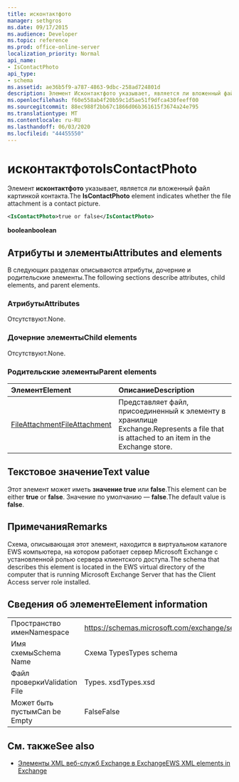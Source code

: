 ```yaml
---
title: исконтактфото
manager: sethgros
ms.date: 09/17/2015
ms.audience: Developer
ms.topic: reference
ms.prod: office-online-server
localization_priority: Normal
api_name:
- IsContactPhoto
api_type:
- schema
ms.assetid: ae36b5f9-a787-4863-9dbc-258ad724801d
description: Элемент Исконтактфото указывает, является ли вложенный файл картинкой контакта.
ms.openlocfilehash: f60e558ab4f20b59c1d5ae51f9dfca430feeff00
ms.sourcegitcommit: 88ec988f2bb67c1866d06b361615f3674a24e795
ms.translationtype: MT
ms.contentlocale: ru-RU
ms.lasthandoff: 06/03/2020
ms.locfileid: "44455550"
---
```

# <a name="iscontactphoto"></a><span data-ttu-id="33ac5-103">исконтактфото</span><span class="sxs-lookup"><span data-stu-id="33ac5-103">IsContactPhoto</span></span>

<span data-ttu-id="33ac5-104">Элемент **исконтактфото** указывает, является ли вложенный файл картинкой контакта.</span><span class="sxs-lookup"><span data-stu-id="33ac5-104">The **IsContactPhoto** element indicates whether the file attachment is a contact picture.</span></span> 
  
```xml
<IsContactPhoto>true or false</IsContactPhoto>
```

 <span data-ttu-id="33ac5-105">**boolean**</span><span class="sxs-lookup"><span data-stu-id="33ac5-105">**boolean**</span></span>
## <a name="attributes-and-elements"></a><span data-ttu-id="33ac5-106">Атрибуты и элементы</span><span class="sxs-lookup"><span data-stu-id="33ac5-106">Attributes and elements</span></span>

<span data-ttu-id="33ac5-107">В следующих разделах описываются атрибуты, дочерние и родительские элементы.</span><span class="sxs-lookup"><span data-stu-id="33ac5-107">The following sections describe attributes, child elements, and parent elements.</span></span>
  
### <a name="attributes"></a><span data-ttu-id="33ac5-108">Атрибуты</span><span class="sxs-lookup"><span data-stu-id="33ac5-108">Attributes</span></span>

<span data-ttu-id="33ac5-109">Отсутствуют.</span><span class="sxs-lookup"><span data-stu-id="33ac5-109">None.</span></span>
  
### <a name="child-elements"></a><span data-ttu-id="33ac5-110">Дочерние элементы</span><span class="sxs-lookup"><span data-stu-id="33ac5-110">Child elements</span></span>

<span data-ttu-id="33ac5-111">Отсутствуют.</span><span class="sxs-lookup"><span data-stu-id="33ac5-111">None.</span></span>
  
### <a name="parent-elements"></a><span data-ttu-id="33ac5-112">Родительские элементы</span><span class="sxs-lookup"><span data-stu-id="33ac5-112">Parent elements</span></span>

|<span data-ttu-id="33ac5-113">**Элемент**</span><span class="sxs-lookup"><span data-stu-id="33ac5-113">**Element**</span></span>|<span data-ttu-id="33ac5-114">**Описание**</span><span class="sxs-lookup"><span data-stu-id="33ac5-114">**Description**</span></span>|
|:-----|:-----|
|[<span data-ttu-id="33ac5-115">FileAttachment</span><span class="sxs-lookup"><span data-stu-id="33ac5-115">FileAttachment</span></span>](fileattachment.md) <br/> |<span data-ttu-id="33ac5-116">Представляет файл, присоединенный к элементу в хранилище Exchange.</span><span class="sxs-lookup"><span data-stu-id="33ac5-116">Represents a file that is attached to an item in the Exchange store.</span></span>  <br/> |
   
## <a name="text-value"></a><span data-ttu-id="33ac5-117">Текстовое значение</span><span class="sxs-lookup"><span data-stu-id="33ac5-117">Text value</span></span>

<span data-ttu-id="33ac5-118">Этот элемент может иметь **значение true** или **false**.</span><span class="sxs-lookup"><span data-stu-id="33ac5-118">This element can be either **true** or **false**.</span></span> <span data-ttu-id="33ac5-119">Значение по умолчанию — **false**.</span><span class="sxs-lookup"><span data-stu-id="33ac5-119">The default value is **false**.</span></span>
  
## <a name="remarks"></a><span data-ttu-id="33ac5-120">Примечания</span><span class="sxs-lookup"><span data-stu-id="33ac5-120">Remarks</span></span>

<span data-ttu-id="33ac5-121">Схема, описывающая этот элемент, находится в виртуальном каталоге EWS компьютера, на котором работает сервер Microsoft Exchange с установленной ролью сервера клиентского доступа.</span><span class="sxs-lookup"><span data-stu-id="33ac5-121">The schema that describes this element is located in the EWS virtual directory of the computer that is running Microsoft Exchange Server that has the Client Access server role installed.</span></span>
  
## <a name="element-information"></a><span data-ttu-id="33ac5-122">Сведения об элементе</span><span class="sxs-lookup"><span data-stu-id="33ac5-122">Element information</span></span>

|||
|:-----|:-----|
|<span data-ttu-id="33ac5-123">Пространство имен</span><span class="sxs-lookup"><span data-stu-id="33ac5-123">Namespace</span></span>  <br/> |https://schemas.microsoft.com/exchange/services/2006/types  <br/> |
|<span data-ttu-id="33ac5-124">Имя схемы</span><span class="sxs-lookup"><span data-stu-id="33ac5-124">Schema Name</span></span>  <br/> |<span data-ttu-id="33ac5-125">Схема Types</span><span class="sxs-lookup"><span data-stu-id="33ac5-125">Types schema</span></span>  <br/> |
|<span data-ttu-id="33ac5-126">Файл проверки</span><span class="sxs-lookup"><span data-stu-id="33ac5-126">Validation File</span></span>  <br/> |<span data-ttu-id="33ac5-127">Types. xsd</span><span class="sxs-lookup"><span data-stu-id="33ac5-127">Types.xsd</span></span>  <br/> |
|<span data-ttu-id="33ac5-128">Может быть пустым</span><span class="sxs-lookup"><span data-stu-id="33ac5-128">Can be Empty</span></span>  <br/> |<span data-ttu-id="33ac5-129">False</span><span class="sxs-lookup"><span data-stu-id="33ac5-129">False</span></span>  <br/> |
   
## <a name="see-also"></a><span data-ttu-id="33ac5-130">См. также</span><span class="sxs-lookup"><span data-stu-id="33ac5-130">See also</span></span>



- [<span data-ttu-id="33ac5-131">Элементы XML веб-служб Exchange в Exchange</span><span class="sxs-lookup"><span data-stu-id="33ac5-131">EWS XML elements in Exchange</span></span>](ews-xml-elements-in-exchange.md)

